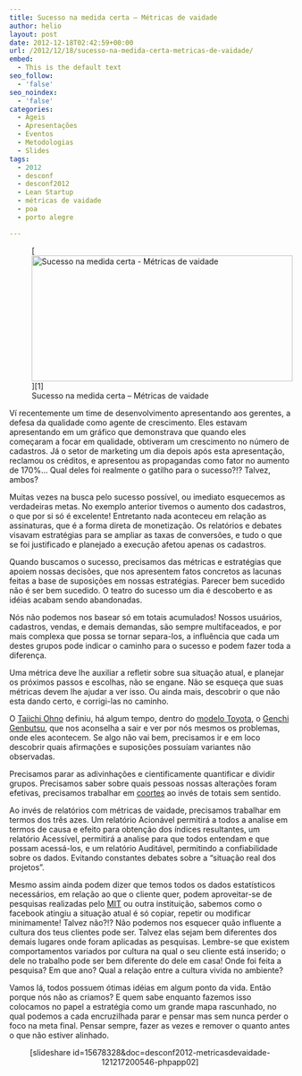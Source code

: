 ```yaml
---
title: Sucesso na medida certa – Métricas de vaidade
author: helio
layout: post
date: 2012-12-18T02:42:59+00:00
url: /2012/12/18/sucesso-na-medida-certa-metricas-de-vaidade/
embed:
  - This is the default text
seo_follow:
  - 'false'
seo_noindex:
  - 'false'
categories:
  - Ageis
  - Apresentações
  - Eventos
  - Metodologias
  - Slides
tags:
  - 2012
  - desconf
  - desconf2012
  - Lean Startup
  - métricas de vaidade
  - poa
  - porto alegre

---
```

<figure id="attachment_667" style="width: 467px" class="wp-caption aligncenter">[<img class=" wp-image-667 " alt="Sucesso na medida certa - Métricas de vaidade" src="http://www.helmed.net/blog/wp-content/uploads/2012/12/Screen-Shot-2012-12-18-at-12.39.38-AM.png" width="467" height="225" srcset="http://www.helmed.net/blog/wp-content/uploads/2012/12/Screen-Shot-2012-12-18-at-12.39.38-AM.png 519w, http://www.helmed.net/blog/wp-content/uploads/2012/12/Screen-Shot-2012-12-18-at-12.39.38-AM-300x144.png 300w" sizes="(max-width: 467px) 100vw, 467px" />][1]<figcaption class="wp-caption-text">Sucesso na medida certa &#8211; Métricas de vaidade</figcaption></figure> 

Ví recentemente um time de desenvolvimento apresentando aos gerentes, a defesa da qualidade como agente de crescimento. Eles estavam apresentando em um gráfico que demonstrava que quando eles começaram a focar em qualidade, obtiveram um crescimento no número de cadastros. Já o setor de marketing um dia depois após esta apresentação, reclamou os créditos, e apresentou as propagandas como fator no aumento de 170%… Qual deles foi realmente o gatilho para o sucesso?!? Talvez, ambos?

Muitas vezes na busca pelo sucesso possível, ou imediato esquecemos as verdadeiras metas. No exemplo anterior tivemos o aumento dos cadastros, o que por si só é excelente! Entretanto nada aconteceu em relação as assinaturas, que é a forma direta de monetização. Os relatórios e debates visavam estratégias para se ampliar as taxas de conversões, e tudo o que se foi justificado e planejado a execução afetou apenas os cadastros.

Quando buscamos o sucesso, precisamos das métricas e estratégias que apoiem nossas decisões, que nos apresentem fatos concretos as lacunas feitas a base de suposições em nossas estratégias. Parecer bem sucedido não é ser bem sucedido. O teatro do sucesso um dia é descoberto e as idéias acabam sendo abandonadas.

Nós não podemos nos basear só em totais acumulados! Nossos usuários, cadastros, vendas, e demais demandas, são sempre multifaceados, e por mais complexa que possa se tornar separa-los, a influência que cada um destes grupos pode indicar o caminho para o sucesso e podem fazer toda a diferença.

Uma métrica deve lhe auxiliar a refletir sobre sua situação atual, e planejar os próximos passos e escolhas, não se engane. Não se esqueça que suas métricas devem lhe ajudar a ver isso. Ou ainda mais, descobrir o que não esta dando certo, e corrigi-las no caminho.

O <a title="Taiichi Ohno" href="http://en.wikipedia.org/wiki/Taiichi_Ohno" target="_blank">Taiichi Ohno</a> definiu, há algum tempo, dentro do <a title="Toyota Lean Manufacturing" href="http://en.wikipedia.org/wiki/Lean_manufacturing" target="_blank">modelo Toyota</a>, o [Genchi Genbutsu][2], que nos aconselha a sair e ver por nós mesmos os problemas, onde eles acontecem. Se algo não vai bem, precisamos ir e em loco descobrir quais afirmações e suposições possuíam variantes não observadas.

Precisamos parar as adivinhações e cientificamente quantificar e dividir grupos. Precisamos saber sobre quais pessoas nossas alterações foram efetivas, precisamos trabalhar em <a title="Coorte" href="http://pt.wikipedia.org/wiki/Coorte_(estat%C3%ADstica)" target="_blank">coortes</a> ao invés de totais sem sentido.

Ao invés de relatórios com métricas de vaidade, precisamos trabalhar em termos dos três azes. Um relatório Acionável permitirá a todos a analise em termos de causa e efeito para obtenção dos índices resultantes, um relatório Acessível, permitirá a analise para que todos entendam e que possam acessá-los, e um relatório Auditável, permitindo a confiabilidade sobre os dados. Evitando constantes debates sobre a “situação real dos projetos”.

Mesmo assim ainda podem dizer que temos todos os dados estatísticos necessários, em relação ao que o cliente quer, podem aproveitar-se de pesquisas realizadas pelo [MIT][3] ou outra instituição, sabemos como o facebook atingiu a situação atual é só copiar, repetir ou modificar minimamente! Talvez não?!? Não podemos nos esquecer quão influente a cultura dos teus clientes pode ser. Talvez elas sejam bem diferentes dos demais lugares onde foram aplicadas as pesquisas. Lembre-se que existem comportamentos variados por cultura na qual o seu cliente está inserido; o dele no trabalho pode ser bem diferente do dele em casa! Onde foi feita a pesquisa? Em que ano? Qual a relação entre a cultura vivida no ambiente?

Vamos lá, todos possuem ótimas idéias em algum ponto da vida. Então porque nós não as criamos? E quem sabe enquanto fazemos isso colocamos no papel a estratégia como um grande mapa rascunhado, no qual podemos a cada encruzilhada parar e pensar mas sem nunca perder o foco na meta final. Pensar sempre, fazer as vezes e remover o quanto antes o que não estiver alinhado.

<p style="text-align: center">
  [slideshare id=15678328&doc=desconf2012-metricasdevaidade-121217200546-phpapp02]
</p>

 [1]: http://www.helmed.net/blog/wp-content/uploads/2012/12/Screen-Shot-2012-12-18-at-12.39.38-AM.png
 [2]: http://en.wikipedia.org/wiki/Genchi_Genbutsu "Genchi Genbutsu"
 [3]: http://www.mit.edu/